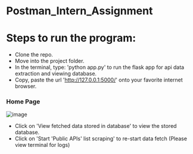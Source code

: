 # Postman_Intern_Assignment

# Steps to run the program:
* Clone the repo.
* Move into the project folder.
* In the terminal, type: 'python app.py' to run the flask app for api data extraction and viewing database.
* Copy, paste the url 'http://127.0.0.1:5000/' onto your favorite internet browser.
### Home Page
![image](https://user-images.githubusercontent.com/66530316/131257129-acfecb61-6f95-4d3e-85b9-08414f08d26d.png)
* Click on 'View fetched data stored in database' to view the stored database.  
* Click on 'Start 'Public APIs' list scraping' to re-start data fetch (Please view terminal for logs)

